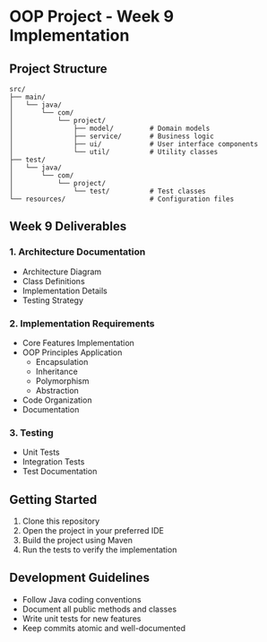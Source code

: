 # OOP Project - Week 9 Implementation

## Project Structure
```
src/
├── main/
│   └── java/
│       └── com/
│           └── project/
│               ├── model/         # Domain models
│               ├── service/       # Business logic
│               ├── ui/            # User interface components
│               └── util/          # Utility classes
├── test/
│   └── java/
│       └── com/
│           └── project/
│               └── test/          # Test classes
└── resources/                     # Configuration files
```

## Week 9 Deliverables

### 1. Architecture Documentation
- Architecture Diagram
- Class Definitions
- Implementation Details
- Testing Strategy

### 2. Implementation Requirements
- Core Features Implementation
- OOP Principles Application
  - Encapsulation
  - Inheritance
  - Polymorphism
  - Abstraction
- Code Organization
- Documentation

### 3. Testing
- Unit Tests
- Integration Tests
- Test Documentation

## Getting Started
1. Clone this repository
2. Open the project in your preferred IDE
3. Build the project using Maven
4. Run the tests to verify the implementation

## Development Guidelines
- Follow Java coding conventions
- Document all public methods and classes
- Write unit tests for new features
- Keep commits atomic and well-documented 